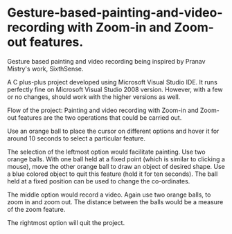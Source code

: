 Gesture-based-painting-and-video-recording with Zoom-in and Zoom-out features.
==========================================

Gesture based painting and video recording being inspired by Pranav Mistry's work, SixthSense.

A C plus-plus project developed using Microsoft Visual Studio IDE. It runs perfectly fine on Microsoft Visual Studio 2008 version. However, with a few or no changes, should work with the higher versions as well.

Flow of the project:
Painting and video recording with Zoom-in and Zoom-out features are the two operations that could be carried out.

Use an orange ball to place the cursor on different options and hover it for around 10 seconds to select a particular feature.

The selection of the leftmost option would facilitate painting. Use two orange balls. With one ball held at a fixed point (which is similar to clicking a mouse), move the other orange ball to draw an object of desired shape. Use a blue colored object to quit this feature (hold it for ten seconds). The ball held at a fixed position can be used to change the co-ordinates.

The middle option would record a video. Again use two orange balls, to zoom in and zoom out. The distance between the balls would be a measure of the zoom feature.

The rightmost option will quit the project.
